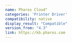```yaml
---
name: Pharos Cloud"
categories: 'Printer Driver'
compatibility: native
display_result: "Compatible"
version_from: "4.3"
link: https://kb.pharos.com
---
```

